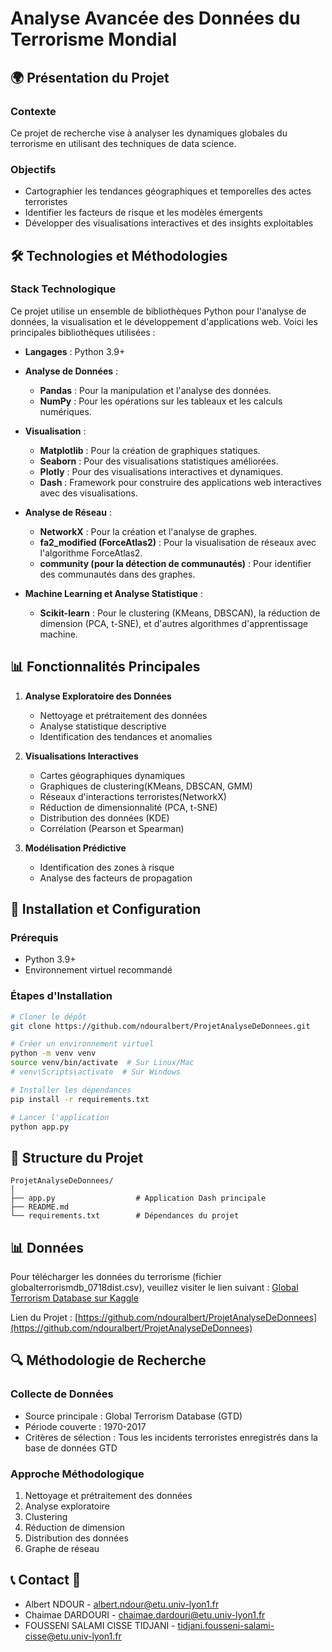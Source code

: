 # Analyse Avancée des Données du Terrorisme Mondial

## 🌍 Présentation du Projet

### Contexte
Ce projet de recherche vise à analyser les dynamiques globales du terrorisme en utilisant des techniques de data science.

### Objectifs
- Cartographier les tendances géographiques et temporelles des actes terroristes
- Identifier les facteurs de risque et les modèles émergents
- Développer des visualisations interactives et des insights exploitables

## 🛠 Technologies et Méthodologies


### Stack Technologique

Ce projet utilise un ensemble de bibliothèques Python pour l'analyse de données, la visualisation et le développement d'applications web. Voici les principales bibliothèques utilisées :

- **Langages** : Python 3.9+
  
- **Analyse de Données** :
  - **Pandas** : Pour la manipulation et l'analyse des données.
  - **NumPy** : Pour les opérations sur les tableaux et les calculs numériques.

- **Visualisation** :
  - **Matplotlib** : Pour la création de graphiques statiques.
  - **Seaborn** : Pour des visualisations statistiques améliorées.
  - **Plotly** : Pour des visualisations interactives et dynamiques.
  - **Dash** : Framework pour construire des applications web interactives avec des visualisations.

- **Analyse de Réseau** :
  - **NetworkX** : Pour la création et l'analyse de graphes.
  - **fa2_modified (ForceAtlas2)** : Pour la visualisation de réseaux avec l'algorithme ForceAtlas2.
  - **community (pour la détection de communautés)** : Pour identifier des communautés dans des graphes.

- **Machine Learning et Analyse Statistique** :
  - **Scikit-learn** : Pour le clustering (KMeans, DBSCAN), la réduction de dimension (PCA, t-SNE), et d'autres algorithmes d'apprentissage machine.


## 📊 Fonctionnalités Principales

1. **Analyse Exploratoire des Données**
   - Nettoyage et prétraitement des données
   - Analyse statistique descriptive
   - Identification des tendances et anomalies

2. **Visualisations Interactives**
   - Cartes géographiques dynamiques
   - Graphiques de clustering(KMeans, DBSCAN, GMM)
   - Réseaux d'interactions terroristes(NetworkX)
   - Réduction de dimensionnalité (PCA, t-SNE)
   - Distribution des données (KDE)
   - Corrélation (Pearson et Spearman)

3. **Modélisation Prédictive**
   - Identification des zones à risque
   - Analyse des facteurs de propagation

## 🚀 Installation et Configuration

### Prérequis
- Python 3.9+
- Environnement virtuel recommandé

### Étapes d'Installation
```bash
# Cloner le dépôt
git clone https://github.com/ndouralbert/ProjetAnalyseDeDonnees.git

# Créer un environnement virtuel
python -m venv venv
source venv/bin/activate  # Sur Linux/Mac
# venv\Scripts\activate  # Sur Windows

# Installer les dépendances
pip install -r requirements.txt

# Lancer l'application
python app.py
```

## 📁 Structure du Projet

```
ProjetAnalyseDeDonnees/
│
├── app.py                  # Application Dash principale
├── README.md
└── requirements.txt        # Dépendances du projet
```
## 📊 Données

Pour télécharger les données du terrorisme (fichier globalterrorismdb_0718dist.csv), veuillez visiter le lien suivant :
[Global Terrorism Database sur Kaggle](https://www.kaggle.com/datasets/START-UMD/gtd)

Lien du Projet : [https://github.com/ndouralbert/ProjetAnalyseDeDonnees](https://github.com/ndouralbert/ProjetAnalyseDeDonnees)


## 🔍 Méthodologie de Recherche

### Collecte de Données
- Source principale : Global Terrorism Database (GTD)
- Période couverte : 1970-2017
- Critères de sélection : Tous les incidents terroristes enregistrés dans la base de données GTD

### Approche Méthodologique
1. Nettoyage et prétraitement des données
2. Analyse exploratoire
3. Clustering 
4. Réduction de dimension
5. Distribution des données
6. Graphe de réseau



## 📞 Contact 🤝

- Albert NDOUR - albert.ndour@etu.univ-lyon1.fr
- Chaimae DARDOURI - chaimae.dardouri@etu.univ-lyon1.fr
- FOUSSENI SALAMI CISSE TIDJANI - tidjani.fousseni-salami-cisse@etu.univ-lyon1.fr

